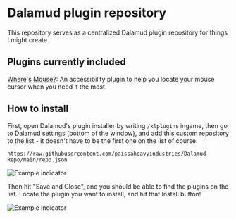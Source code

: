 # Dalamud plugin repository

This repository serves as a centralized Dalamud plugin repository for things I might create.

## Plugins currently included

[Where's Mouse?](https://github.com/paissaheavyindustries/WheresMouse): An accessibility plugin to help you locate your mouse cursor when you need it the most.

## How to install

First, open Dalamud's plugin installer by writing `/xlplugins` ingame, then go to Dalamud settings (bottom of the window), and add this custom repository to the list - it doesn't have to be the first one on the list of course:

`https://raw.githubusercontent.com/paissaheavyindustries/Dalamud-Repo/main/repo.json`

![Example indicator](https://i.imgur.com/FGBSZFf.png)

Then hit "Save and Close", and you should be able to find the plugins on the list. Locate the plugin you want to install, and hit that Install button!

![Example indicator](https://i.imgur.com/yWajAe1.png)
